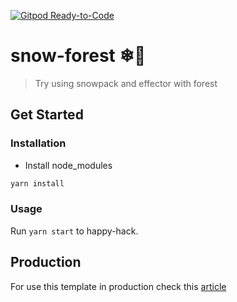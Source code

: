 [![Gitpod Ready-to-Code](https://img.shields.io/badge/Gitpod-Ready--to--Code-blue?logo=gitpod)](https://gitpod.io/#https://github.com/popuguytheparrot/snow-forest) 

# snow-forest ❄🌲
>Try using snowpack and effector with forest

## Get Started
### Installation
* Install node_modules
```bash
yarn install
```

### Usage

Run `yarn start` to happy-hack.

## Production
For use this template in production check this [article](https://www.snowpack.dev/#bundle-for-production)

